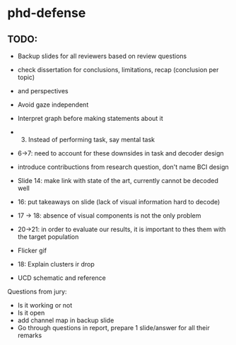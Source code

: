 
# phd-defense

## TODO:

* Backup slides for all reviewers based on review questions
* check dissertation for conclusions, limitations, recap (conclusion per topic)
* and perspectives

* Avoid gaze independent
* Interpret graph before making statements about it
* 3. Instead of performing task, say mental task
* 6->7: need to account for these downsides in task and decoder design
* introduce contribuctions from research question, don't name BCI design
* Slide 14: make link with state of the art, currently cannot be decoded well
* 16: put takeaways on slide (lack of visual information hard to decode)
* 17 -> 18: absence of visual components is not the only problem
* 20->21: in order to evaluate our results, it is important to thes them with
  the target population

* Flicker gif
* 18: Explain clusters ir drop
* UCD schematic and reference

Questions from jury:
* Is it working or not
* Is it open
* add channel map in backup slide
* Go through questions in report, prepare 1 slide/answer for all their remarks
